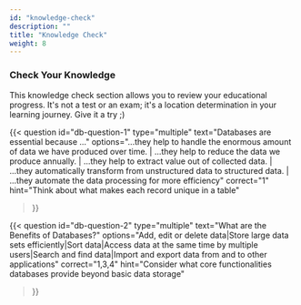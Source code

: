 ```yaml
---
id: "knowledge-check"
description: ""
title: "Knowledge Check"
weight: 8
---
```


### Check Your Knowledge

This knowledge check section allows you to review your educational progress. It's not a test or an exam; it's a location determination in your learning journey. Give it a try ;)


{{< question 
    id="db-question-1" 
    type="multiple"
    text="Databases are essential because ..." 
    options="...they help to handle the enormous amount of data we have produced over time. | ...they help to reduce the data we produce annually. | ...they help to extract value out of collected data. | ...they automatically transform from unstructured data to structured data. | ...they automate the data processing for more efficiency"
    correct="1"
    hint="Think about what makes each record unique in a table"
>}}


{{< question 
    id="db-question-2"
    type="multiple"
    text="What are the Benefits of Databases?"
    options="Add, edit or delete data|Store large data sets efficiently|Sort data|Access data at the same time by multiple users|Search and find data|Import and export data from and to other applications"
    correct="1,3,4"
    hint="Consider what core functionalities databases provide beyond basic data storage"
>}}